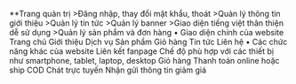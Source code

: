 **Trang quản trị 
	>Đăng nhập, thay đổi mật khẩu, thoát
	>Quản lý thông tin giới thiệu
	>Quản lý tin tức
	>Quản lý banner
	>Giao diện tiếng việt thân thiện dễ sử dụng
	>Quản lý sản phẩm và đơn hàng
•	Giao diện chính của website
		Trang chủ
		Giới thiệu
		Dịch vụ
		Sản phẩm
		Giỏ hàng
		Tin tức
		Liên hệ
•	Các chức năng khác của website
		Liên kết fanpage
		Chế độ phù hợp với các thiết bị như smartphone, tablet, laptop, desktop
		Giỏ hàng 
		Thanh toán online hoặc ship COD 
		Chát trực tuyến
		Nhận gửi thông tin giảm giá

